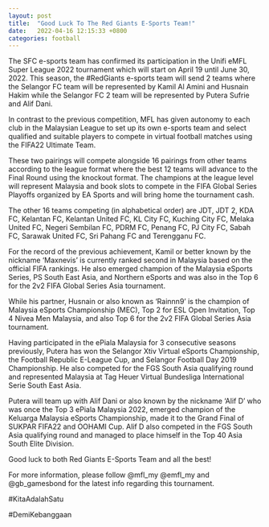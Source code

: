 ```yaml
---
layout: post
title:  "Good Luck To The Red Giants E-Sports Team!"
date:   2022-04-16 12:15:33 +0800
categories: football
---
```

The SFC e-sports team has confirmed its participation in the Unifi eMFL Super League 2022 tournament which will start on April 19 until June 30, 2022. This season, the #RedGiants e-sports team will send 2 teams where the Selangor FC team will be represented by Kamil Al Amini and Husnain Hakim while the Selangor FC 2 team will be represented by Putera Sufrie and Alif Dani.

In contrast to the previous competition, MFL has given autonomy to each club in the Malaysian League to set up its own e-sports team and select qualified and suitable players to compete in virtual football matches using the FIFA22 Ultimate Team.

These two pairings will compete alongside 16 pairings from other teams according to the league format where the best 12 teams will advance to the Final Round using the knockout format. The champions at the league level will represent Malaysia and book slots to compete in the FIFA Global Series Playoffs organized by EA Sports and will bring home the tournament cash.

The other 16 teams competing (in alphabetical order) are JDT, JDT 2, KDA FC, Kelantan FC, Kelantan United FC, KL City FC, Kuching City FC, Melaka United FC, Negeri Sembilan FC, PDRM FC, Penang FC, PJ City FC, Sabah FC, Sarawak United FC, Sri Pahang FC and Terengganu FC.

For the record of the previous achievement, Kamil or better known by the nickname ‘Maxnevis’ is currently ranked second in Malaysia based on the official FIFA rankings. He also emerged champion of the Malaysia eSports Series, PS South East Asia, and Northern eSports and was also in the Top 6 for the 2v2 FIFA Global Series Asia tournament.

While his partner, Husnain or also known as ‘Rainnn9’ is the champion of Malaysia eSports Championship (MEC), Top 2 for ESL Open Invitation, Top 4 Nivea Men Malaysia, and also Top 6 for the 2v2 FIFA Global Series Asia tournament.

Having participated in the ePiala Malaysia for 3 consecutive seasons previously, Putera has won the Selangor Xtiv Virtual eSports Championship, the Football Republic E-League Cup, and Selangor Football Day 2019 Championship. He also competed for the FGS South Asia qualifying round and represented Malaysia at Tag Heuer Virtual Bundesliga International Serie South East Asia.

Putera will team up with Alif Dani or also known by the nickname ‘Alif D’ who was once the Top 3 ePiala Malaysia 2022, emerged champion of the Keluarga Malaysia eSports Championship, made it to the Grand Final of SUKPAR FIFA22 and OOHAMI Cup. Alif D also competed in the FGS South Asia qualifying round and managed to place himself in the Top 40 Asia South Elite Division.

Good luck to both Red Giants E-Sports Team and all the best!

For more information, please follow @mfl_my @emfl_my and @gb_gamesbond for the latest info regarding this tournament.


#KitaAdalahSatu

#DemiKebanggaan